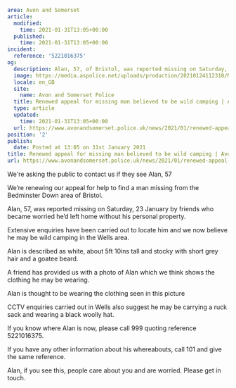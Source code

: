 ```yaml
area: Avon and Somerset
article:
  modified:
    time: 2021-01-31T13:05+00:00
  published:
    time: 2021-01-31T13:05+00:00
incident:
  reference: '5221016375'
og:
  description: Alan, 57, of Bristol, was reported missing on Saturday, 23 January and is believed to be wild camping in the Wells area&#8230;
  image: https://media.aspolice.net/uploads/production/20210124112318/Missing-Alan_5221016375_web.jpg
  locale: en_GB
  site:
    name: Avon and Somerset Police
  title: Renewed appeal for missing man believed to be wild camping | Avon and Somerset Police
  type: article
  updated:
    time: 2021-01-31T13:05+00:00
  url: https://www.avonandsomerset.police.uk/news/2021/01/renewed-appeal-for-missing-man-believed-to-be-wild-camping/
position: '2'
publish:
  date: Posted at 13:05 on 31st January 2021
title: Renewed appeal for missing man believed to be wild camping | Avon and Somerset Police
url: https://www.avonandsomerset.police.uk/news/2021/01/renewed-appeal-for-missing-man-believed-to-be-wild-camping/
```

We're asking the public to contact us if they see Alan, 57

We’re renewing our appeal for help to find a man missing from the Bedminster Down area of Bristol.

Alan, 57, was reported missing on Saturday, 23 January by friends who became worried he’d left home without his personal property.

Extensive enquiries have been carried out to locate him and we now believe he may be wild camping in the Wells area.

Alan is described as white, about 5ft 10ins tall and stocky with short grey hair and a goatee beard.

A friend has provided us with a photo of Alan which we think shows the clothing he may be wearing.

Alan is thought to be wearing the clothing seen in this picture

CCTV enquiries carried out in Wells also suggest he may be carrying a ruck sack and wearing a black woolly hat.

If you know where Alan is now, please call 999 quoting reference 5221016375.

If you have any other information about his whereabouts, call 101 and give the same reference.

Alan, if you see this, people care about you and are worried. Please get in touch.
